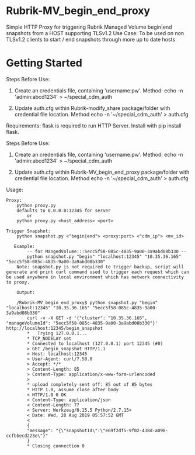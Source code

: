 # Rubrik-MV_begin_end_proxy
Simple HTTP Proxy for triggering Rubrik Managed Volume begin|end snapshots from a HOST supporting TLSv1.2 Use Case:  To be used on non TLSv1.2 clients to start / end snapshots through more up to date hosts 

# Getting Started

Steps Before Use:
1. Create an credentials file, containing 'username:pw'. Method: echo -n 'admin:abcd1234' > ~/special_cdm_auth

2. Update auth.cfg within Rubrik-modify_share package/folder with credential file location. Method echo -n '~/special_cdm_auth' > auth.cfg

Requirements: 
    flask is required to run HTTP Server. Install with pip install flask.


Steps Before Use:
1. Create an credentials file, containing 'username:pw'. Method: echo -n 'admin:abcd1234' > ~/special_cdm_auth

2. Update auth.cfg within Rubrik-MV_begin_end_proxy package/folder with credential file location. Method echo -n '~/special_cdm_auth' > auth.cfg

Usage: 

    Proxy:
        python proxy.py
        defaults to 0.0.0.0:12345 for server
            or 
        python proxy.py <host_address> <port>
    
    Trigger Snapshot:
        python snapshot.py <"begin|end"> <proxy:port> <"cdm_ip"> <mv_id>

       Example:
            -- for MangedVolume:::5ecc5f58-085c-4835-9a00-3a9abd08b330 --
            python snapshot.py "begin" "localhost:12345" "10.35.36.165" "5ecc5f58-085c-4835-9a00-3a9abd08b330"
        Note: snapshot.py is not required to trigger backup, script will generate and print curl command used to trigger each request which can be used anywhere in local environment which has network connectivity to proxy.
        
        Output:

        /Rubrik-MV_begin_end_proxy$ python snapshot.py "begin" "localhost:12345" "10.35.36.165" "5ecc5f58-085c-4835-9a00-   3a9abd08b330"
            curl -v -X GET -d '{"cluster": "10.35.36.165", "manageVolumeId": "5ecc5f58-085c-4835-9a00-3a9abd08b330"}' http://localhost:12345/begin_snapshot
            *   Trying 127.0.0.1...
            * TCP_NODELAY set
            * Connected to localhost (127.0.0.1) port 12345 (#0)
            > GET /begin_snapshot HTTP/1.1
            > Host: localhost:12345
            > User-Agent: curl/7.58.0
            > Accept: */*
            > Content-Length: 85
            > Content-Type: application/x-www-form-urlencoded
            > 
            * upload completely sent off: 85 out of 85 bytes
            * HTTP 1.0, assume close after body
            < HTTP/1.0 0 OK
            < Content-Type: application/json
            < Content-Length: 77
            < Server: Werkzeug/0.15.5 Python/2.7.15+
            < Date: Wed, 28 Aug 2019 05:57:52 GMT
            < 
            {
            "message": "{\"snapshotId\":\"e69f2df5-9f02-438d-a098-ccfbbecd223e\"}"
            }
            * Closing connection 0
       
        
